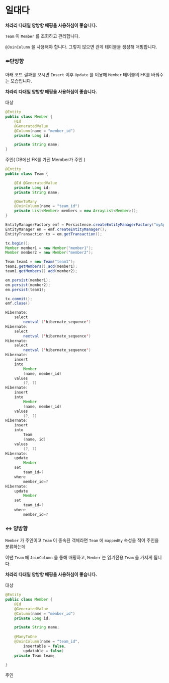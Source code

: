 # 일대다

**차라리 다대일 양방향 매핑을 사용하심이 좋습니다.**

`Team` 이 `Member` 를 조회하고 관리합니다.

`@JoinColumn` 을 사용해야 합니다. 그렇지 않으면 관계 테이블을 생성해 매핑합니다.

### ⬅️단방향

아래 코드 결과를 보시면 `Insert` 이후 `Update` 를 이용해 `Member` 테이블의 FK를 바꿔주는 모습입니다.

**차라리 다대일 양방향 매핑을 사용하심이 좋습니다.**

대상

```java
@Entity
public class Member {
    @Id
    @GeneratedValue
    @Column(name = "member_id")
    private Long id;

    private String name;
}
```

주인( DB에선 FK를 가진 Member가 주인 )

```java
@Entity
public class Team {

    @Id @GeneratedValue
    private Long id;
    private String name;

    @OneToMany
    @JoinColumn(name = "team_id")
    private List<Member> members = new ArrayList<Member>();
}
```

```java
EntityManagerFactory emf = Persistence.createEntityManagerFactory("myApp");
EntityManager em = emf.createEntityManager();
EntityTransaction tx = em.getTransaction();

tx.begin();
Member member1 = new Member("member1");
Member member2 = new Member("member2");

Team team1 = new Team("team1");
team1.getMembers().add(member1);
team1.getMembers().add(member2);

em.persist(member1);
em.persist(member2);
em.persist(team1);

tx.commit();
emf.close()
```

```java
Hibernate: 
    select
        nextval ('hibernate_sequence')
Hibernate: 
    select
        nextval ('hibernate_sequence')
Hibernate: 
    select
        nextval ('hibernate_sequence')
Hibernate: 
    insert 
    into
        Member
        (name, member_id) 
    values
        (?, ?)
Hibernate: 
    insert 
    into
        Member
        (name, member_id) 
    values
        (?, ?)
Hibernate: 
    insert 
    into
        Team
        (name, id) 
    values
        (?, ?)
Hibernate: 
    update
        Member 
    set
        team_id=? 
    where
        member_id=?
Hibernate: 
    update
        Member 
    set
        team_id=? 
    where
        member_id=?
```

### ↔️ 양방향

`Member` 가 주인이고 `Team` 이 종속된 객체라면 `Team` 에 `mappedBy` 속성을 적어 주인을 분류하는데

이땐 `Team` 에 `JoinColumn` 을 통해 매핑하고, `Member` 는 읽기전용 `Team` 을 가지게 됩니다.

**차라리 다대일 양방향 매핑을 사용하심이 좋습니다.**

대상

```java
@Entity
public class Member {
    @Id
    @GeneratedValue
    @Column(name = "member_id")
    private Long id;

    private String name;
    
    @ManyToOne
    @JoinColumn(name = "team_id", 
		insertable = false, 
		updatable = false)
    private Team team;
    
}
```

주인